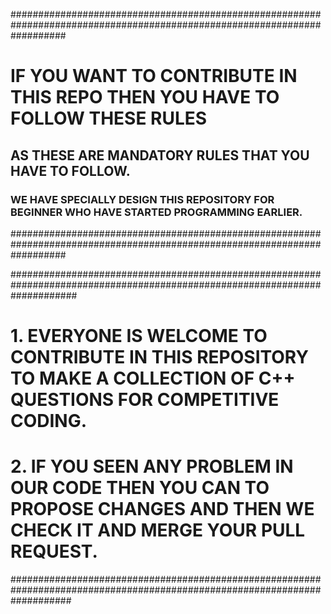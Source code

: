 

##########################################################################################################################
# IF YOU WANT TO CONTRIBUTE IN THIS REPO THEN YOU HAVE TO FOLLOW THESE RULES                                             # 
## AS THESE ARE MANDATORY RULES THAT YOU HAVE TO FOLLOW.
### WE HAVE SPECIALLY DESIGN THIS REPOSITORY FOR BEGINNER WHO HAVE STARTED PROGRAMMING EARLIER.
##########################################################################################################################

############################################################################################################################
#  1. EVERYONE IS WELCOME TO CONTRIBUTE IN THIS REPOSITORY TO MAKE A COLLECTION OF C++ QUESTIONS FOR COMPETITIVE CODING.
#  2. IF YOU SEEN ANY PROBLEM IN OUR CODE THEN YOU CAN TO PROPOSE CHANGES AND THEN WE CHECK IT AND MERGE YOUR PULL REQUEST.
###########################################################################################################################
